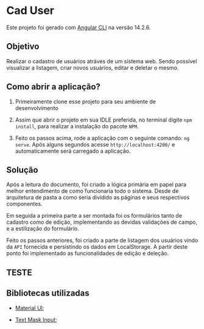 # Cad User

Este projeto foi gerado com [Angular CLI](https://github.com/angular/angular-cli) na versão 14.2.6.

## Objetivo

Realizar o cadastro de usuários atráves de um sistema web. Sendo possível visualizar a listagem, criar novos usuários, editar e deletar o mesmo.

## Como abrir a aplicação?

1. Primeiramente clone esse projeto para seu ambiente de desenvolvimento

2. Assim que abrir o projeto em sua IDLE preferida, no terminal digite `npm install`, para realizar a instalação do pacote `NPM`.

3. Feito os passos acima, rode a aplicação com o seguinte comando: `ng serve`. Após alguns segundos acesse `http://localhost:4200/` e automaticamente será carregado a aplicação.

## Solução

Após a leitura do documento, foi criado a lógica primária em papel para melhor entendimento de como funcionaria todo o sistema. Desde de arquitetura de pasta a como seria dividido as páginas e seus respectivos componentes.

Em seguida a primeira parte a ser montada foi os formulários tanto de cadastro como de edição, implementando as devidas validações de campo, e a estilização do formulário.

Feito os passos anteriores, foi criado a parte de listagem dos usuários vindo da `API` fornecida e persistindo os dados em LocalStorage. A partir deste ponto foi implementado as funcionalidades de edição e deleção.

## TESTE

## Bibliotecas utilizadas

 - [Material UI](https://material.angular.io/);

 - [Text Mask Input](https://www.npmjs.com/package/angular2-text-mask);


